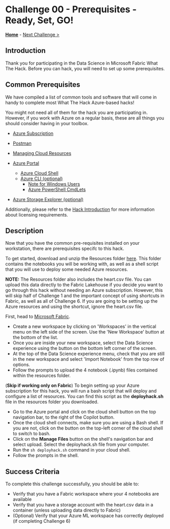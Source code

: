 # Challenge 00 - Prerequisites - Ready, Set, GO!

**[Home](../README.md)** - [Next Challenge >](./Challenge-01.md)

## Introduction

Thank you for participating in the Data Science in Microsoft Fabric What The Hack. Before you can hack, you will need to set up some prerequisites.

## Common Prerequisites

We have compiled a list of common tools and software that will come in handy to complete most What The Hack Azure-based hacks!

You might not need all of them for the hack you are participating in. However, if you work with Azure on a regular basis, these are all things you should consider having in your toolbox.

<!-- If you are editing this template manually, be aware that these links are only designed to work if this Markdown file is in the /xxx-HackName/Student/ folder of your hack. -->

- [Azure Subscription](../Student/000-HowToHack/WTH-Common-Prerequisites.md#azure-subscription)
- [Postman](https://www.postman.com/downloads/)
- [Managing Cloud Resources](../Student/000-HowToHack/WTH-Common-Prerequisites.md#managing-cloud-resources)
- [Azure Portal](../Student/000-HowToHack/WTH-Common-Prerequisites.md#azure-portal)
    - [Azure Cloud Shell](../Student/000-HowToHack/WTH-Common-Prerequisites.md#azure-cloud-shell)
  - [Azure CLI (optional)](../Student/000-HowToHack/WTH-Common-Prerequisites.md#azure-cli)
    - [Note for Windows Users](../Student/000-HowToHack/WTH-Common-Prerequisites.md#note-for-windows-users)
    - [Azure PowerShell CmdLets](../Student/000-HowToHack/WTH-Common-Prerequisites.md#azure-powershell-cmdlets)

- [Azure Storage Explorer (optional)](../Student/000-HowToHack/WTH-Common-Prerequisites.md#azure-storage-explorer)

Additionally, please refer to the [Hack Introduction](../README.md) for more information about licensing requirements.

## Description

Now that you have the common pre-requisites installed on your workstation, there are prerequisites specifc to this hack.

To get started, download and unzip the Resources folder [here](https://aka.ms/FabricdsWTHResources). This folder contains the notebooks you will be working with, as well as a shell script that you will use to deploy some needed Azure resources.

**NOTE:** The Resources folder also includes the heart.csv file. You can upload this data directly to the Fabric Lakehouse if you decide you want to go through this hack without needing an Azure subscription. However, this will skip half of Challenge 1 and the important concept of using shortcuts in Fabric, as well as all of Challenge 6. If you are going to be setting up the Azure resources and using the shortcut, ignore the heart.csv file.

First, head to [Microsoft Fabric](https://fabric.microsoft.com/). 
 - Create a new workspace by clicking on 'Workspaces' in the vertical menu on the left side of the screen. Use the 'New Workspace' button at the bottom of the list.
 - Once you are inside your new workspace, select the Data Science experience using the button on the bottom left corner of the screen.
 - At the top of the Data Science experience menu, check that you are still in the new workspace and select 'Import Notebook' from the top row of options.
 - Follow the prompts to upload the 4 notebook (.ipynb) files contained within the resources folder.

(**Skip if working only on Fabric**) To begin setting up your Azure subscription for this hack, you will run a bash script that will deploy and configure a list of resources. You can find this script as the **deployhack.sh** file in the resources folder you downloaded. 
 - Go to the Azure portal and click on the cloud shell button on the top navigation bar, to the right of the Copilot button.
 - Once the cloud shell connects, make sure you are using a Bash shell. If you are not, click on the button on the top-left corner of the cloud shell to switch to bash.
 - Click on the **Manage Files** button on the shell's navigation bar and select upload. Select the deployhack.sh file from your computer.
 - Run the `sh deployhack.sh` command in your cloud shell.
 - Follow the prompts in the shell.

## Success Criteria

To complete this challenge successfully, you should be able to:

- Verify that you have a Fabric workspace where your 4 notebooks are available
- Verify that you have a storage account with the heart.csv data in a container (unless uploading data directly to Fabric)
- (Optional) Verify that your Azure ML workspace has correctly deployed (if completing Challenge 6)
